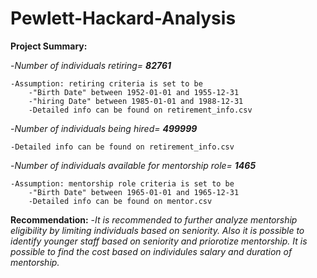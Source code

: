 # Pewlett-Hackard-Analysis

**Project Summary:**

-*Number of individuals retiring= **82761*** 

	-Assumption: retiring criteria is set to be
		-"Birth Date" between 1952-01-01 and 1955-12-31
		-"hiring Date" between 1985-01-01 and 1988-12-31
		-Detailed info can be found on retirement_info.csv

-*Number of individuals being hired= **499999*** 

	-Detailed info can be found on retirement_info.csv  
	
-*Number of individuals available for mentorship role= **1465*** 

	-Assumption: mentorship role criteria is set to be
		-"Birth Date" between 1965-01-01 and 1965-12-31
		-Detailed info can be found on mentor.csv

**Recommendation:**
-*It is recommended to further analyze mentorship eligibility by limiting individuals based on seniority. Also it is possible to identify younger staff based on seniority and priorotize mentorship. It is possible to find the cost based on individules salary and duration of mentorship.* 



